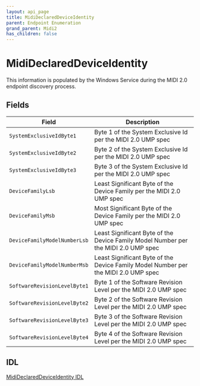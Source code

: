 ```yaml
---
layout: api_page
title: MidiDeclaredDeviceIdentity
parent: Endpoint Enumeration
grand_parent: Midi2
has_children: false
---
```


# MidiDeclaredDeviceIdentity

This information is populated by the Windows Service during the MIDI 2.0 endpoint discovery process.

## Fields

| Field | Description |
| --------------- | ----------- |
| `SystemExclusiveIdByte1` | Byte 1 of the System Exclusive Id per the MIDI 2.0 UMP spec |
| `SystemExclusiveIdByte2` | Byte 2 of the System Exclusive Id per the MIDI 2.0 UMP spec |
| `SystemExclusiveIdByte3` | Byte 3 of the System Exclusive Id per the MIDI 2.0 UMP spec |
| `DeviceFamilyLsb` | Least Significant Byte of the Device Family per the MIDI 2.0 UMP spec |
| `DeviceFamilyMsb` | Most Significant Byte of the Device Family per the MIDI 2.0 UMP spec |
| `DeviceFamilyModelNumberLsb` | Least Significant Byte of the Device Family Model Number per the MIDI 2.0 UMP spec |
| `DeviceFamilyModelNumberMsb` | Least Significant Byte of the Device Family Model Number per the MIDI 2.0 UMP spec |
| `SoftwareRevisionLevelByte1` | Byte 1 of the Software Revision Level per the MIDI 2.0 UMP spec |
| `SoftwareRevisionLevelByte2` | Byte 2 of the Software Revision Level per the MIDI 2.0 UMP spec |
| `SoftwareRevisionLevelByte3` | Byte 3 of the Software Revision Level per the MIDI 2.0 UMP spec |
| `SoftwareRevisionLevelByte4` | Byte 4 of the Software Revision Level per the MIDI 2.0 UMP spec |

## IDL

[MidiDeclaredDeviceIdentity IDL](https://github.com/microsoft/MIDI/blob/main/src/app-sdk/winrt-core/MidiDeclaredDeviceIdentity.idl)


